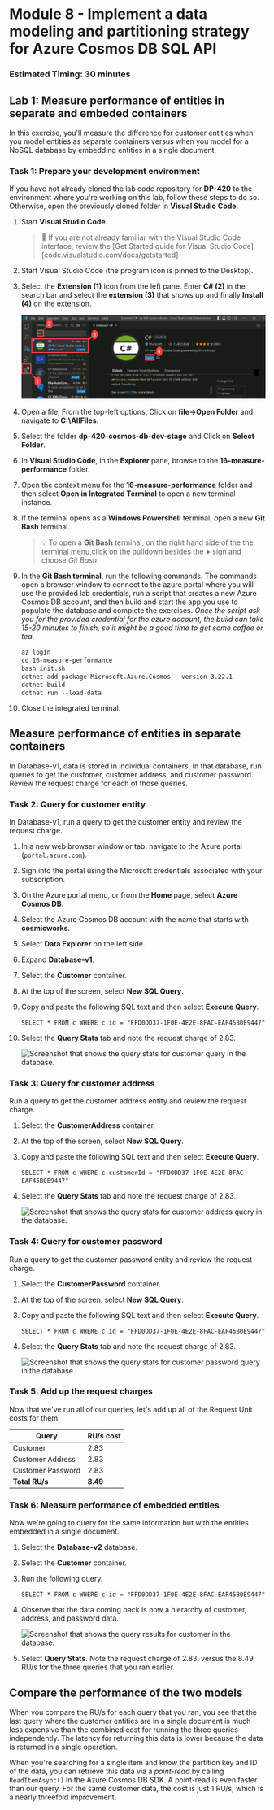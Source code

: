 # Module 8 - Implement a data modeling and partitioning strategy for Azure Cosmos DB SQL API

### Estimated Timing: 30 minutes

## Lab 1: Measure performance of entities in separate and embeded containers

In this exercise, you'll measure the difference for customer entities when you model entities as separate containers versus when you model for a NoSQL database by embedding entities in a single document.

### Task 1: Prepare your development environment

If you have not already cloned the lab code repository for **DP-420** to the environment where you're working on this lab, follow these steps to do so. Otherwise, open the previously cloned folder in **Visual Studio Code**.

1. Start **Visual Studio Code**.

    > &#128221; If you are not already familiar with the Visual Studio Code interface, review the [Get Started guide for Visual Studio Code][code.visualstudio.com/docs/getstarted]

1.  Start Visual Studio Code (the program icon is pinned to the Desktop).

1. Select the **Extension (1)** icon from the left pane. Enter **C# (2)** in the search bar and select the **extension (3)** that shows up and finally **Install (4)** on the extension. 

    ![](media/C-hash-extension.png)

1.  Open a file, From the top-left options, Click on **file->Open Folder** and navigate to **C:\AllFiles**.

1.  Select the folder **dp-420-cosmos-db-dev-stage** and Click on **Select Folder**.

1. In **Visual Studio Code**, in the **Explorer** pane, browse to the **16-measure-performance** folder.

1. Open the context menu for the **16-measure-performance** folder and then select **Open in Integrated Terminal** to open a new terminal instance.

1. If the terminal opens as a **Windows Powershell** terminal, open a new **Git Bash** terminal.

    > &#128161; To open a **Git Bash** terminal, on the right hand side of the the terminal menu,click on the pulldown besides the **+** sign and choose *Git Bash*.

1. In the **Git Bash terminal**, run the following commands. The commands open a browser window to connect to the azure portal where you will use the provided lab credentials, run a script that creates a new Azure Cosmos DB account, and then build and start the app you use to populate the database and complete the exercises. *Once the script ask you for the provided credential for the azure account, the build can take 15-20 minutes to finish, so it might be a good time to get some coffee or tea*.

    ```
    az login
    cd 16-measure-performance
    bash init.sh
    dotnet add package Microsoft.Azure.Cosmos --version 3.22.1
    dotnet build
    dotnet run --load-data

    ```

1. Close the integrated terminal.

## Measure performance of entities in separate containers

In Database-v1, data is stored in individual containers. In that database, run queries to get the customer, customer address, and customer password. Review the request charge for each of those queries.

### Task 2: Query for customer entity

In Database-v1, run a query to get the customer entity and review the request charge.

1. In a new web browser window or tab, navigate to the Azure portal (``portal.azure.com``).

1. Sign into the portal using the Microsoft credentials associated with your subscription.

1. On the Azure portal menu, or from the **Home** page, select **Azure Cosmos DB**.
1. Select the Azure Cosmos DB account with the name that starts with **cosmicworks**.
1. Select **Data Explorer** on the left side.
1. Expand **Database-v1**.
1. Select the **Customer** container.
1. At the top of the screen, select **New SQL Query**.
1. Copy and paste the following SQL text and then select **Execute Query**.

    ```
    SELECT * FROM c WHERE c.id = "FFD0DD37-1F0E-4E2E-8FAC-EAF45B0E9447"
    ```

1. Select the **Query Stats** tab and note the request charge of 2.83.

    ![Screenshot that shows the query stats for customer query in the database.](media/17-customer-query-v1.png)

### Task 3: Query for customer address

Run a query to get the customer address entity and review the request charge.

1. Select the **CustomerAddress** container.
1. At the top of the screen, select **New SQL Query**.
1. Copy and paste the following SQL text and then select **Execute Query**.

    ```
    SELECT * FROM c WHERE c.customerId = "FFD0DD37-1F0E-4E2E-8FAC-EAF45B0E9447"
    ```

1. Select the **Query Stats** tab and note the request charge of 2.83.

    ![Screenshot that shows the query stats for customer address query in the database.](media/17-customer-address-query-v1.png)

### Task 4: Query for customer password

Run a query to get the customer password entity and review the request charge.

1. Select the **CustomerPassword** container.
1. At the top of the screen, select **New SQL Query**.
1. Copy and paste the following SQL text and then select **Execute Query**.

    ```
    SELECT * FROM c WHERE c.id = "FFD0DD37-1F0E-4E2E-8FAC-EAF45B0E9447"
    ```

1. Select the **Query Stats** tab and note the request charge of 2.83.

    ![Screenshot that shows the query stats for customer password query in the database.](media/17-customer-password-query-v1.png)

### Task 5: Add up the request charges

Now that we've run all of our queries, let's add up all of the Request Unit costs for them.

|**Query**|**RU/s cost**|
|---------|---------|
|Customer|2.83|
|Customer Address|2.83|
|Customer Password|2.83|
|**Total RU/s**|**8.49**|

### Task 6: Measure performance of embedded entities

Now we're going to query for the same information but with the entities embedded in a single document.

1. Select the **Database-v2** database.
1. Select the **Customer** container.
1. Run the following query. 

    ```
    SELECT * FROM c WHERE c.id = "FFD0DD37-1F0E-4E2E-8FAC-EAF45B0E9447"
    ```

1. Observe that the data coming back is now a hierarchy of customer, address, and password data.

    ![Screenshot that shows the query results for customer in the database.](media/17-customer-query-v2.png)

1. Select **Query Stats**. Note the request charge of 2.83, versus the 8.49 RU/s for the three queries that you ran earlier.

## Compare the performance of the two models

When you compare the RU/s for each query that you ran, you see that the last query where the customer entities are in a single document is much less expensive than the combined cost for running the three queries independently. The latency for returning this data is lower because the data is returned in a single operation.

When you're searching for a single item and know the partition key and ID of the data, you can retrieve this data via a *point-read* by calling `ReadItemAsync()` in the Azure Cosmos DB SDK. A point-read is even faster than our query. For the same customer data, the cost is just 1 RU/s, which is a nearly threefold improvement.

